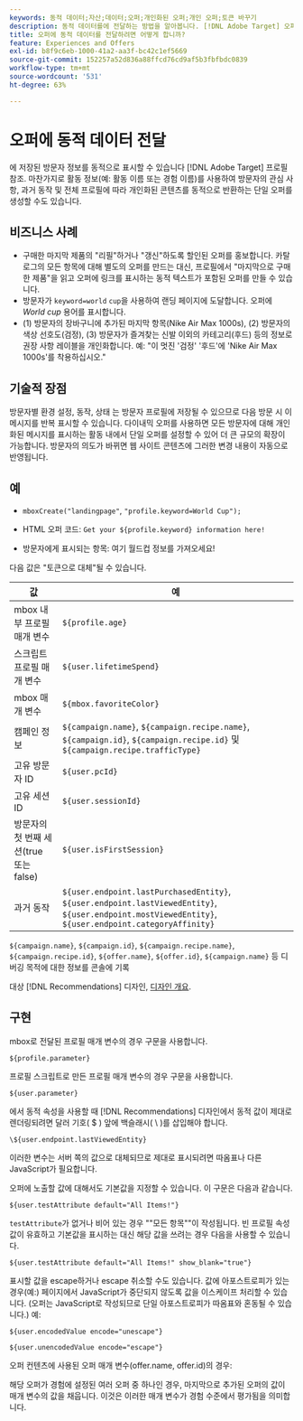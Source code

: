 ```yaml
---
keywords: 동적 데이터;자산;데이터;오퍼;개인화된 오퍼;개인 오퍼;토큰 바꾸기
description: 동적 데이터를에 전달하는 방법을 알아봅니다. [!DNL Adobe Target] 오퍼.
title: 오퍼에 동적 데이터를 전달하려면 어떻게 합니까?
feature: Experiences and Offers
exl-id: b8f9c6eb-1000-41a2-aa3f-bc42c1ef5669
source-git-commit: 152257a52d836a88ffcd76cd9af5b3fbfbdc0839
workflow-type: tm+mt
source-wordcount: '531'
ht-degree: 63%

---
```


# 오퍼에 동적 데이터 전달

에 저장된 방문자 정보를 동적으로 표시할 수 있습니다 [!DNL Adobe Target] 프로필 참조. 마찬가지로 활동 정보(예: 활동 이름 또는 경험 이름)를 사용하여 방문자의 관심 사항, 과거 동작 및 전체 프로필에 따라 개인화된 콘텐츠를 동적으로 반환하는 단일 오퍼를 생성할 수도 있습니다.

## 비즈니스 사례

* 구매한 마지막 제품의 &quot;리필&quot;하거나 &quot;갱신&quot;하도록 할인된 오퍼를 홍보합니다. 카탈로그의 모든 항목에 대해 별도의 오퍼를 만드는 대신, 프로필에서 &quot;마지막으로 구매한 제품&quot;을 읽고 오퍼에 링크를 표시하는 동적 텍스트가 포함된 오퍼를 만들 수 있습니다.
* 방문자가 `keyword=world` `cup`을 사용하여 랜딩 페이지에 도달합니다. 오퍼에 *World cup* 용어를 표시합니다.
* (1) 방문자의 장바구니에 추가된 마지막 항목(Nike Air Max 1000s), (2) 방문자의 색상 선호도(검정), (3) 방문자가 즐겨찾는 신발 이외의 카테고리(후드) 등의 정보로 권장 사항 레이블을 개인화합니다. 예: &quot;이 멋진 &#39;검정&#39; &#39;후드&#39;에 &#39;Nike Air Max 1000s&#39;를 착용하십시오.&quot;

## 기술적 장점

방문자별 환경 설정, 동작, 상태 는 방문자 프로필에 저장될 수 있으므로 다음 방문 시 이 메시지를 반복 표시할 수 있습니다. 다이내믹 오퍼를 사용하면 모든 방문자에 대해 개인화된 메시지를 표시하는 활동 내에서 단일 오퍼를 설정할 수 있어 더 큰 규모의 확장이 가능합니다. 방문자의 의도가 바뀌면 웹 사이트 콘텐츠에 그러한 변경 내용이 자동으로 반영됩니다.

## 예

* `mboxCreate("landingpage"`, `"profile.keyword=World Cup");`

* HTML 오퍼 코드: `Get your ${profile.keyword} information here!`
* 방문자에게 표시되는 항목: 여기 월드컵 정보를 가져오세요!

다음 값은 &quot;토큰으로 대체&quot;될 수 있습니다.

| 값 | 예 |
|--- |--- |
| mbox 내부 프로필 매개 변수 | `${profile.age}` |
| 스크립트 프로필 매개 변수 | `${user.lifetimeSpend}` |
| mbox 매개 변수 | `${mbox.favoriteColor}` |
| 캠페인 정보 | `${campaign.name}`, `${campaign.recipe.name}`, `${campaign.id}`, `${campaign.recipe.id}` 및 `${campaign.recipe.trafficType}` |
| 고유 방문자 ID | `${user.pcId}` |
| 고유 세션 ID | `${user.sessionId}` |
| 방문자의 첫 번째 세션(true 또는 false) | `${user.isFirstSession}` |
| 과거 동작 | `${user.endpoint.lastPurchasedEntity}`, `${user.endpoint.lastViewedEntity}`, `${user.endpoint.mostViewedEntity}`, `${user.endpoint.categoryAffinity}` |

`${campaign.name}`, `${campaign.id}`, `${campaign.recipe.name}`, `${campaign.recipe.id}`, `${offer.name}`, `${offer.id}`, `${campaign.name}` 등 디버깅 목적에 대한 정보를 콘솔에 기록

대상 [!DNL Recommendations] 디자인, [디자인 개요](/help/main/c-recommendations/c-design-overview/design-overview.md).

## 구현

mbox로 전달된 프로필 매개 변수의 경우 구문을 사용합니다.

`${profile.parameter}`

프로필 스크립트로 만든 프로필 매개 변수의 경우 구문을 사용합니다.

`${user.parameter}`

에서 동적 속성을 사용할 때 [!DNL Recommendations] 디자인에서 동적 값이 제대로 렌더링되려면 달러 기호( $ ) 앞에 백슬래시( \ )를 삽입해야 합니다.

`\${user.endpoint.lastViewedEntity}`

이러한 변수는 서버 쪽의 값으로 대체되므로 제대로 표시되려면 따옴표나 다른 JavaScript가 필요합니다.

오퍼에 노출할 값에 대해서도 기본값을 지정할 수 있습니다. 이 구문은 다음과 같습니다.

`${user.testAttribute default="All Items!"}`

`testAttribute`가 없거나 비어 있는 경우 &quot;&quot;모든 항목&quot;&quot;이 작성됩니다. 빈 프로필 속성 값이 유효하고 기본값을 표시하는 대신 해당 값을 쓰려는 경우 다음을 사용할 수 있습니다.

`${user.testAttribute default="All Items!" show_blank="true"}`

표시할 값을 escape하거나 escape 취소할 수도 있습니다. 값에 아포스트로피가 있는 경우(예:) 페이지에서 JavaScript가 중단되지 않도록 값을 이스케이프 처리할 수 있습니다. (오퍼는 JavaScript로 작성되므로 단일 아포스트로피가 따옴표와 혼동될 수 있습니다.) 예:

`${user.encodedValue encode="unescape"}`

`${user.unencodedValue encode="escape"}`

오퍼 컨텐츠에 사용된 오퍼 매개 변수(offer.name, offer.id)의 경우:

해당 오퍼가 경험에 설정된 여러 오퍼 중 하나인 경우, 마지막으로 추가된 오퍼의 값이 매개 변수의 값을 채웁니다. 이것은 이러한 매개 변수가 경험 수준에서 평가됨을 의미합니다.